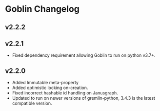 # Goblin Changelog

## v2.2.2

## v2.2.1

* Fixed dependency requirement allowing Goblin to run on python v3.7+.

## v2.2.0

* Added Immutable meta-property
* Added optimistic locking on-creation.
* Fixed incorrect hashable id handling on Janusgraph.
* Updated to run on newer versions of gremlin-python, 3.4.3 is the latest compatible version.
